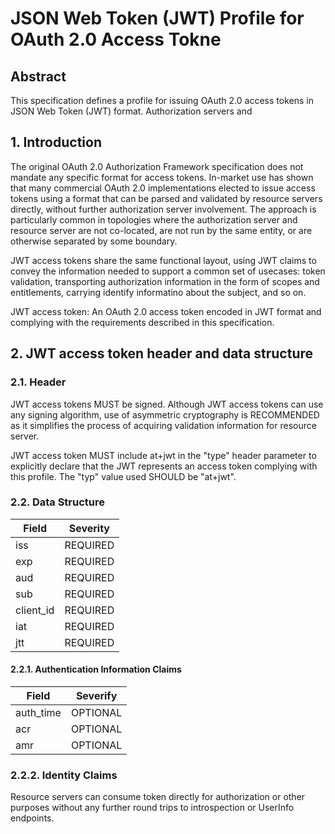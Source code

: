 # JSON Web Token (JWT) Profile for OAuth 2.0 Access Tokne

## Abstract

This specification defines a profile for issuing OAuth 2.0 access tokens in JSON Web Token (JWT) format. Authorization servers and 

## 1. Introduction

The original OAuth 2.0 Authorization Framework specification does not mandate any specific format for access tokens. In-market use has shown that many commercial OAuth 2.0 implementations elected to issue access tokens using a format that can be parsed and validated by resource servers directly, without further authorization server involvement. The approach is particularly common in topologies where the authorization server and resource server are not co-located, are not run by the same entity, or are otherwise separated by some boundary.

JWT access tokens share the same functional layout, using JWT claims to convey the information needed to support a common set of usecases: token validation, transporting authorization information in the form of scopes and entitlements, carrying identify informatino about the subject, and so on.

JWT access token: An OAuth 2.0 access token encoded in JWT format and complying with the requirements described in this specification.

## 2. JWT access token header and data structure

### 2.1. Header

JWT access tokens MUST be signed. Although JWT access tokens can use any signing algorithm, use of asymmetric cryptography is RECOMMENDED as it simplifies the process of acquiring validation information for resource server.

JWT access token MUST include at+jwt in the "type" header parameter to explicitly declare that the JWT represents an access token complying with this profile. The "typ" value used SHOULD be "at+jwt".

### 2.2. Data Structure

|Field|Severity|
|-|-|
|iss|REQUIRED|
|exp|REQUIRED|
|aud|REQUIRED|
|sub|REQUIRED|
|client_id|REQUIRED|
|iat|REQUIRED|
|jtt|REQUIRED|

#### 2.2.1. Authentication Information Claims

|Field|Severify|
|-|-|
|auth_time|OPTIONAL|
|acr|OPTIONAL|
|amr|OPTIONAL|

### 2.2.2. Identity Claims

Resource servers can consume token directly for authorization or other purposes without any further round trips to introspection or UserInfo endpoints. 